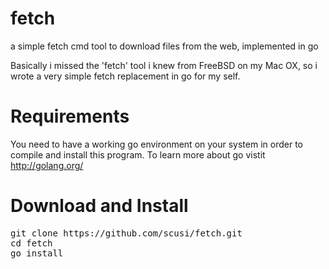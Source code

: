 fetch
=====

a simple fetch cmd tool to download files from the web, implemented in go

Basically i missed the 'fetch' tool i knew from FreeBSD on my Mac OX, so i wrote
a very simple fetch replacement in go for my self.

Requirements
============

You need to have a working go environment on your system in order to compile and install this program.
To learn more about go vistit http://golang.org/

Download and Install
====================

<pre>
git clone https://github.com/scusi/fetch.git
cd fetch
go install
</pre>
